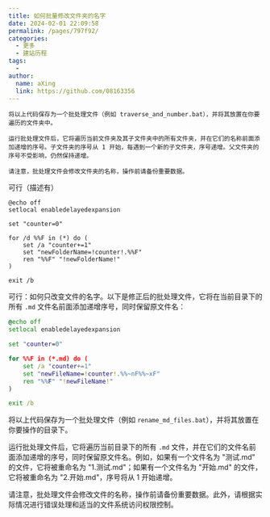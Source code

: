 ```yaml
---
title: 如何批量修改文件夹的名字
date: 2024-02-01 22:09:58
permalink: /pages/797f92/
categories:
  - 更多
  - 建站历程
tags:
  - 
author: 
  name: aXing
  link: https://github.com/08163356
---
```



```
将以上代码保存为一个批处理文件（例如 traverse_and_number.bat），并将其放置在你要遍历的文件夹中。

运行批处理文件后，它将遍历当前文件夹及其子文件夹中的所有文件夹，并在它们的名称前面添加递增的序号。子文件夹的序号从 1 开始，每遇到一个新的子文件夹，序号递增。父文件夹的序号不受影响，仍然保持递增。

请注意，批处理文件会修改文件夹的名称，操作前请备份重要数据。
```

可行（描述有）

```
@echo off
setlocal enabledelayedexpansion

set "counter=0"

for /d %%F in (*) do (
    set /a "counter+=1"
    set "newFolderName=!counter!.%%F"
    ren "%%F" "!newFolderName!"
)

exit /b
```

可行：如何只改变文件的名字。以下是修正后的批处理文件，它将在当前目录下的所有 `.md` 文件名前面添加递增序号，同时保留原文件名：

```bat
@echo off
setlocal enabledelayedexpansion

set "counter=0"

for %%F in (*.md) do (
    set /a "counter+=1"
    set "newFileName=!counter!.%%~nF%%~xF"
    ren "%%F" "!newFileName!"
)

exit /b
```

将以上代码保存为一个批处理文件（例如 `rename_md_files.bat`），并将其放置在你要操作的目录下。

运行批处理文件后，它将遍历当前目录下的所有 `.md` 文件，并在它们的文件名前面添加递增的序号，同时保留原文件名。例如，如果有一个文件名为 "测试.md" 的文件，它将被重命名为 "1.测试.md"；如果有一个文件名为 "开始.md" 的文件，它将被重命名为 "2.开始.md"，序号将从 1 开始递增。

请注意，批处理文件会修改文件的名称，操作前请备份重要数据。此外，请根据实际情况进行错误处理和适当的文件系统访问权限控制。